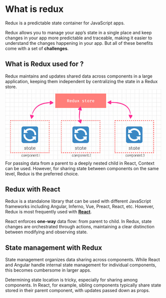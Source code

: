# What is redux

Redux is a predictable state container for JavaScript apps.

Redux allows you to manage your app’s state in a single place and keep changes in your app more predictable and traceable, making it easier to understand the changes happening in your app.
But all of these benefits come with a set of **challenges**.

## What is Redux used for ?

Redux maintains and updates shared data across components in a large application, keeping them independent by centralizing the state in a Redux store.
<br>
![store](../../img/redux_store.png)
<br>
For passing data from a parent to a deeply nested child in React, Context can be used. However, for sharing state between components on the same level, Redux is the preferred choice.

## Redux with React

Redux is a standalone library that can be used with different JavaScript frameworks including Angular, Inferno, Vue, Preact, React, etc. However, Redux is most frequently used with [**React**](../../React).

React enforces **one-way** data flow: from parent to child. In Redux, state changes are orchestrated through actions, maintaining a clear distinction between modifying and observing state.

## State management with Redux

State management organizes data sharing across components. While React and Angular handle internal state management for individual components, this becomes cumbersome in larger apps.

Determining state location is tricky, especially for sharing among components. In React, for example, sibling components typically share state stored in their parent component, with updates passed down as props.
